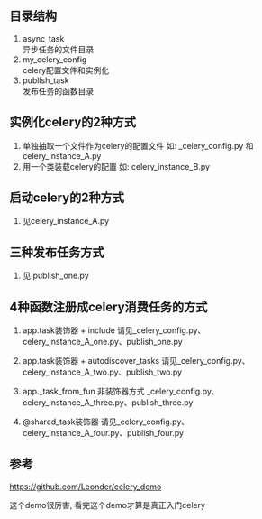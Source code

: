 ## 目录结构

1. async_task  
   异步任务的文件目录
2. my_celery_config  
   celery配置文件和实例化
3. publish_task  
   发布任务的函数目录

## 实例化celery的2种方式

1. 单独抽取一个文件作为celery的配置文件 
   如: _celery_config.py 和 celery_instance_A.py
2. 用一个类装载celery的配置 
   如: celery_instance_B.py

## 启动celery的2种方式

1. 见celery_instance_A.py

## 三种发布任务方式

1. 见 publish_one.py

## 4种函数注册成celery消费任务的方式

1. app.task装饰器 + include
   请见_celery_config.py、celery_instance_A_one.py、publish_one.py

2. app.task装饰器 + autodiscover_tasks
   请见_celery_config.py、celery_instance_A_two.py、publish_two.py

3. app._task_from_fun 非装饰器方式
   _celery_config.py、celery_instance_A_three.py、publish_three.py

4. @shared_task装饰器
   请见_celery_config.py、celery_instance_A_four.py、publish_four.py

## 参考

https://github.com/Leonder/celery_demo

这个demo很厉害, 看完这个demo才算是真正入门celery
